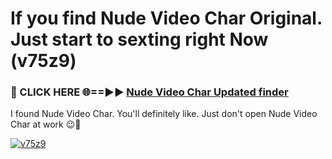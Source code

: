 # If you find Nude Video Char Original. Just start to sexting right Now (v75z9)

<h3>🔴 CLICK HERE 🌐==►► <a href="https://tinyurl.com/mtbk5fxa" rel="nofollow">Nude Video Char Updated finder</a></h3>

I found Nude Video Char. You'll definitely like. Just don't open Nude Video Char at work 😉💬

[![v75z9](https://i.imgur.com/Q8WKrnY.jpeg)](https://tinyurl.com/mtbk5fxa)
